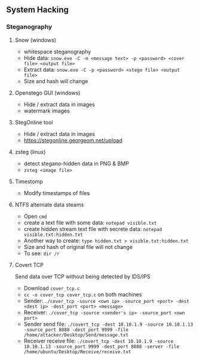 ## System Hacking

### Steganography

1. Snow (windows)
   - whitespace steganography
   - Hide data: `snow.exe -C -m <message text> -p <password> <cover file> <output file>`
   - Extract data: `snow.exe -C -p <password> <stego file> <output file>`
   - Size and hash will change
2. Openstego GUI (windows)
   - Hide / extract data in images
   - watermark images
3. StegOnline tool
   - Hide / extract data in images
   - https://stegonline.georgeom.net/upload
3. zsteg (linux)
    - detect stegano-hidden data in PNG & BMP
    - `zsteg <image file>`
4. Timestomp
   - Modify timestamps of files
5. NTFS alternate data steams
   - Open `cmd`
   - create a text file with some data: `notepad visible.txt`
   - create hidden stream text file with secrete data: `notepad visible.txt:hidden.txt`
   - Another way to create: `type hidden.txt > visible.txt:hidden.txt`
   - Size and hash of original file will not change
   - To see: `dir /r`
6. Covert TCP

    Send data over TCP without being detected by IDS/IPS
   - Download `cover_tcp.c`
   - `cc -o cover_tcp cover_tcp.c` on both machines
   - Sender: `./cover_tcp -source <own ip> -source_port <port> -dest <dest ip> -dest_port <port> <message>`
   - Receiver: `./cover_tcp -source <sender's ip> -source_port <own port>` 
   - Sender send file: `./covert_tcp -dest 10.10.1.9 -source 10.10.1.13 -source_port 8888 -dest_port 9999 -file /home/attacker/Desktop/Send/message.txt`
   - Receiver receive file: `./covert_tcp -dest 10.10.1.9 -source 10.10.1.13 -source_port 9999 -dest_port 8888 -server -file /home/ubuntu/Desktop/Receive/receive.txt` 